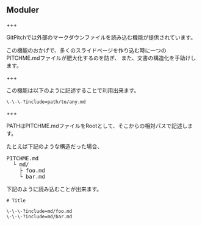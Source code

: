 ## Moduler

+++

GitPitchでは外部のマークダウンファイルを読み込む機能が提供されています。

この機能のおかげで、多くのスライドページを作り込む時に一つのPITCHME.mdファイルが肥大化するのを防ぎ、
また、文書の構造化を手助けします。

+++

この機能は以下のように記述することで利用出来ます。

```
\-\-\-?include=path/to/any.md
```

+++

PATHはPITCHME.mdファイルをRootとして、そこからの相対パスで記述します。

たとえば下記のような構造だった場合、

<pre>
PITCHME.md
  └ md/
    ├ foo.md
    └ bar.md
</pre>

下記のように読み込むことが出来ます。

```
# Title

\-\-\-?include=md/foo.md
\-\-\-?include=md/bar.md
```
